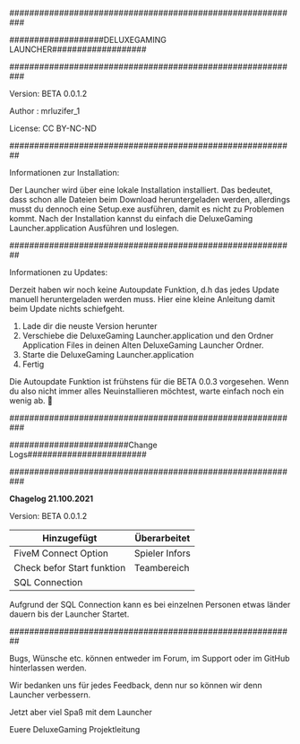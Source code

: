 ###########################################################

###################DELUXEGAMING LAUNCHER###################

###########################################################

Version: BETA 0.0.1.2

Author : mrluzifer_1

License: CC BY-NC-ND

##########################################################

Informationen zur Installation:

Der Launcher wird über eine lokale Installation installiert. Das bedeutet, dass schon alle Dateien beim Download heruntergeladen werden, allerdings musst du dennoch eine Setup.exe ausführen, damit es nicht zu Problemen kommt. Nach der Installation kannst du einfach die DeluxeGaming Launcher.application Ausführen und loslegen.

##########################################################

Informationen zu Updates:

Derzeit haben wir noch keine Autoupdate Funktion, d.h das jedes Update manuell heruntergeladen werden muss. Hier eine kleine Anleitung damit beim Update nichts schiefgeht.

1. Lade dir die neuste Version herunter
2. Verschiebe die DeluxeGaming Launcher.application und den Ordner Application Files in deinen Alten DeluxeGaming Launcher Ordner.
3. Starte die DeluxeGaming Launcher.application
4. Fertig

Die Autoupdate Funktion ist frühstens für die BETA 0.0.3 vorgesehen. Wenn du also nicht immer alles Neuinstallieren möchtest, warte einfach noch ein wenig ab. 🙂

###########################################################

########################Change Logs########################

###########################################################

**Chagelog 21.100.2021**

Version: BETA 0.0.1.2

| Hinzugefügt | Überarbeitet          |
| ------- | ------------------ |
| FiveM Connect Option   | Spieler Infors |
| Check befor Start funktion   | Teambereich |
| SQL Connection   |             |

Aufgrund der SQL Connection kann es bei einzelnen Personen etwas länder dauern bis der Launcher Startet.

##########################################################

Bugs, Wünsche etc. können entweder im Forum, im Support oder im GitHub hinterlassen werden.

Wir bedanken uns für jedes Feedback, denn nur so können wir denn Launcher verbessern.

Jetzt aber viel Spaß mit dem Launcher

Euere DeluxeGaming Projektleitung
